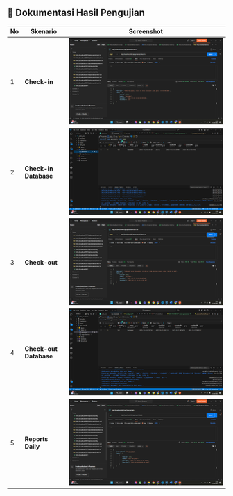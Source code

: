 ## 📸 Dokumentasi Hasil Pengujian

| No | Skenario | Screenshot |
|----|-----------|-------------|
| 1 | **Check-in** | ![check-in](check-in.png) |
| 2 | **Check-in Database** | ![check-in database](check-in%20database.png) |
| 3 | **Check-out** | ![check-out](check-out.png) |
| 4 | **Check-out Database** | ![check-out database](check-out%20database.png) |
| 5 | **Reports Daily** | ![reports daily](reports%20daily.png) |
